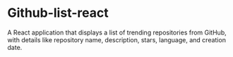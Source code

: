 # Github-list-react
A React application that displays a list of trending repositories from GitHub, with details like repository name, description, stars, language, and creation date.
